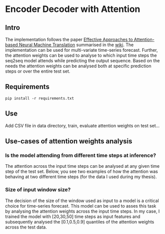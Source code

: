 # Encoder Decoder with Attention

## Intro
The implementation follows the paper [Effective Approaches to Attention-based Neural Machine Translation](https://arxiv.org/abs/1508.04025) summarised in the [wiki](https://github.com/gianmarcobesso/Time-Series_Forecast/wiki/Effective-Approaches-to-Attention-based-Neural-Machine-Translation). The implementation can be used for multi-variate time-series forecast. Further, the attention weights can be used to analyse to which input time steps the seq2seq model attends while predicting the output sequence. Based on the needs the attention weights can be analysed both at specific prediction steps or over the entire test set. 

## Requirements
```
pip install -r requirements.txt
```
## Use 
Add CSV file in data directory, train, evaluate attention weights on test set...

## Use-cases of attention weights analysis
### Is the model attending from different time steps at inference?
The attention across the input time steps can be analysed at any given time step of the test set. Below, you see two examples of how the attention was behaving at two different time steps (for the data I used during my thesis). 

### Size of input window size?
The decision of the size of the window used as input to a model is a critical choice for time-series forecast. This model can be used to asses this task by analysing the attention weights across the input time steps. In my case, I trained the model with [20,30,50] time steps as input features and subsequently analysed the [0.1,0.5,0.9] quantiles of the attention weights across the test data. 
